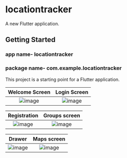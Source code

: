 # locationtracker

A new Flutter application.

## Getting Started
### app name- locationtracker
### package name- com.example.locationtracker
This project is a starting point for a Flutter application.

Welcome Screen             |  Login Screen
:-------------------------:|:-------------------------:
![image](https://user-images.githubusercontent.com/82037708/125036470-a90d0200-e0b0-11eb-98d9-ac04b707e85f.png)  |  ![image](https://user-images.githubusercontent.com/82037708/125036508-b75b1e00-e0b0-11eb-82f5-5b60fcf0314a.png)

Registration             |  Groups screen
:-------------------------:|:-------------------------:
![image](https://user-images.githubusercontent.com/82037708/125036983-3f412800-e0b1-11eb-9631-51978f370cb5.png)  |  ![image](https://user-images.githubusercontent.com/82037708/125037081-5aac3300-e0b1-11eb-9c26-8953d2b7d27c.png)


Drawer             |  Maps screen
:-------------------------:|:-------------------------:
![image](https://user-images.githubusercontent.com/82037708/125037186-71eb2080-e0b1-11eb-8e1a-ea45c47b1366.png) |  ![image](https://user-images.githubusercontent.com/82037708/125037219-7b748880-e0b1-11eb-98d0-be57ccf53d75.png)


